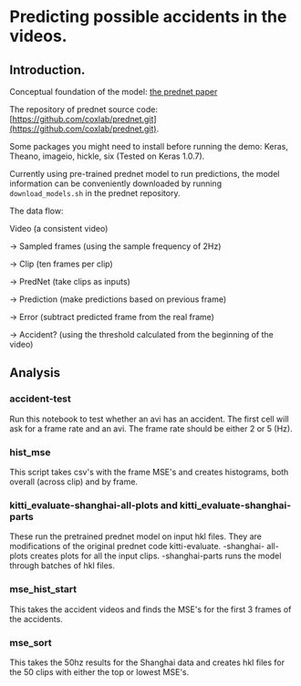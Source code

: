 # Predicting possible accidents in the videos.

## Introduction.

Conceptual foundation of the model: [the prednet paper](https://arxiv.org/pdf/1605.08104v4.pdf)

The repository of prednet source code: [https://github.com/coxlab/prednet.git](https://github.com/coxlab/prednet.git).

Some packages you might need to install before running the demo: Keras, Theano, imageio, hickle, six (Tested on Keras 1.0.7).

Currently using pre-trained prednet model to run predictions, the model information can be conveniently downloaded by running `download_models.sh` in the prednet repository.

The data flow:


Video (a consistent video) 

-> Sampled frames (using the sample frequency of 2Hz)

-> Clip (ten frames per clip)

-> PredNet (take clips as inputs)

-> Prediction (make predictions based on previous frame)

-> Error (subtract predicted frame from the real frame)

-> Accident? (using the threshold calculated from the beginning of the video)
             

## Analysis

### accident-test

Run this notebook to test whether an avi has an accident. The first cell will ask for a frame
rate and an avi. The frame rate should be either 2 or 5 (Hz).

### hist_mse

This script takes csv's with the frame MSE's and creates histograms, both overall (across clip)
and by frame.

### kitti_evaluate-shanghai-all-plots and kitti_evaluate-shanghai-parts

These run the pretrained prednet model on input hkl files. They are modifications of the
original prednet code kitti-evaluate. -shanghai- all-plots creates plots for all the input 
clips. -shanghai-parts runs the model through batches of hkl files.

### mse_hist_start

This takes the accident videos and finds the MSE's for the first 3 frames of the accidents.

### mse_sort

This takes the 50hz results for the Shanghai data and creates hkl files for the 50 clips with
either the top or lowest MSE's. 



